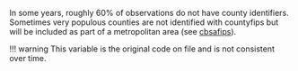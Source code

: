 In some years, roughly 60% of observations do not have county identifiers. Sometimes very populous counties are not identified with countyfips but will be included as part of a metropolitan area (see [cbsafips](cbsafips.md)).

!!! warning
    This variable is the original code on file and is not consistent over time.
